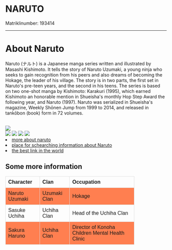 <html>
<meta charset = "utf - 8">
<head>
<title>Page Title</title>
</head>
<body>
<h1>NARUTO</h1>
<p>Matriklinumber: 193414</p>
<hr>
<h1>About Naruto</h1>
<p>Naruto (ナルト) is a Japanese manga series written and illustrated by Masashi Kishimoto. It tells the story of Naruto Uzumaki, a young ninja who seeks to gain recognition from his peers and also dreams of becoming the Hokage, the leader of his village. The story is in two parts, the first set in Naruto's pre-teen years, and the second in his teens. The series is based on two one-shot manga by Kishimoto: Karakuri (1995), which earned Kishimoto an honorable mention in Shueisha's monthly Hop Step Award the following year, and Naruto (1997). Naruto was serialized in Shueisha's magazine, Weekly Shōnen Jump from 1999 to 2014, and released in tankōbon (book) form in 72 volumes.</p>
<br>
<img src="https://dw9to29mmj727.cloudfront.net/misc/newsletter-naruto3.png">
<br>
<img src="https://66.media.tumblr.com/avatar_826e9da23ef2_128.pnj">
<img src="https://66.media.tumblr.com/avatar_826e9da23ef2_128.pnj">
<img src="https://66.media.tumblr.com/avatar_826e9da23ef2_128.pnj">
<img src="https://66.media.tumblr.com/avatar_826e9da23ef2_128.pnj">
<li><a href="https://naruto.fandom.com/wiki/Naruto_Uzumaki">more about naruto</a></li>
<li><a href="https://www.google.com">place for schearching information about Naruto</a></li>
<li><a href="http://www.ttu.ee">the best link in the world</a></li>
<html>
<head>
<style>
table {
  font-family: arial, sans-serif;
  border-collapse: collapse;
  width: 80%;
}
td, th {
  border: 1px solid #dddddd;
  text-align: left;
  padding: 8px;
}
tr:nth-child(even) {
  background-color: #FF7F50;
}
</style>
</head>
<body>

<h2>Some more information</h2>

<table>
  <tr>
    <th>Character</th>
    <th>Clan</th>
    <th>Occupation</th>
  </tr>
  <tr>
    <td>Naruto Uzumaki</td>
    <td>Uzumaki Clan</td>
    <td>Hokage</td>
  </tr>
  <tr>
    <td>Sasuke Uchiha</td>
    <td>Uchiha Clan</td>
    <td>Head of the Uchiha Clan</td>
  </tr>
  <tr>
    <td>Sakura Haruno</td>
    <td>Uchiha Clan</td>
    <td>Director of Konoha Children Mental Health Clinic</td>
  </tr>
</table>
</body>
</html>
